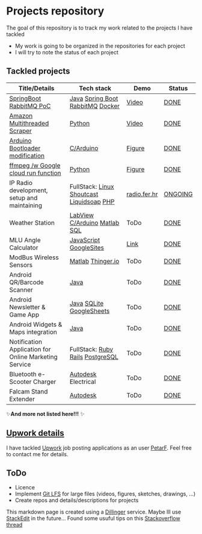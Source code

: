 # Projects repository
The goal of this repository is to track my work related to the projects I have tackled
- My work is going to be organized in the repositories for each project
- I will try to note the status of each project 

## Tackled projects

| Title/Details |Tech stack | Demo | Status | 
| ------ | ------ | ------ |  ------ | 
| [SpringBoot RabbitMQ PoC](https://www.upwork.com/jobs/Spring-Boot-REST-API-for-RabbitMQ_~021873669091556779918) | [Java] [Spring Boot] [RabbitMQ] [Docker] | [Video]() | [DONE]() | 
| [Amazon Multithreaded Scraper](https://www.upwork.com/jobs/~021870212147258088337) | [Python] | [Video](https://drive.google.com/file/d/1l8YDp_bUg8GAWAhOMr1eVnmFKw2PyPqr/view?usp=drive_link) | [DONE](https://github.com/PeFra1/scrape-amazon-beautifulsoup-scrapeops) | 
| [Arduino Bootloader modification](https://www.upwork.com/jobs/~021871125165750700459) | [C/Arduino] | [Figure](https://drive.google.com/file/d/17EjCpqM3ggn_R3xNX1eTbopMMW9fhHmw/view?usp=drive_link) | [DONE](https://github.com/PeFra1/arduino-bootloader) | 
| [ffmpeg /w Google cloud run function](https://www.upwork.com/jobs/Use-Audacity-source-and-ffmpeg-clean-audio-data_~021872544683774191181) | [Python] | [Figure]() | [DONE](https://github.com/PeFra1/ffmpeg-g-cloud-run-function) | 
| IP Radio development, setup and maintaining | FullStack: [Linux] [Shoutcast] [Liquidsoap] [PHP] | [radio.fer.hr](http://radio.fer.hr) | [ONGOING](https://gist.github.com/PeFra1/1aea38427cd31ec73d724308458fcf0f) |
| Weather Station | [LabView] [C/Arduino] [Matlab] [SQL] | ToDo |  [DONE]() | 
| MLU Angle Calculator | [JavaScript] [GoogleSites] | [Link](https://sites.google.com/site/mluanglecalculator/angle-calculator) |  [DONE]() | 
| ModBus Wireless Sensors | [Matlab] [Thinger.io] | ToDo |  [DONE]() | 
| Android QR/Barcode Scanner | [Java] | ToDo |  [DONE]() | 
| Android Newsletter & Game App | [Java] [SQLite] [GoogleSheets] | ToDo |  [DONE]() | 
| Android Widgets & Maps integration | [Java] | ToDo |  [DONE]() | 
| Notification Application for Online Marketing Service  | FullStack: [Ruby] [Rails] [PostgreSQL] | ToDo |  [DONE]() | 
| Bluetooth e-Scooter Charger  | [Autodesk] Electrical | ToDo |  [DONE]() |
| Falcam Stand Extender | [Autodesk] | ToDo |  [DONE]() |

✨**And more not listed here!!!** ✨

## [Upwork details](https://www.upwork.com/freelancers/~0122f809db1c461703)
I have tackled [Upwork] job posting 
applications as an user [PetarF](https://www.upwork.com/freelancers/~0122f809db1c461703).
Feel free to contact me for details.

## ToDo 
- Licence
- Implement [Git LFS](https://git-lfs.com/) for large files (videos, figures, sketches, drawings, ...)
- Create repos and details/descriptions for projects 

This markdown page is created using a [Dillinger] service. Maybe Ill use [StackEdit](https://stackedit.io/app#) in the future...
Found some usuful tips on this [Stackoverflow thread](https://stackoverflow.com/questions/9331281/how-can-i-test-what-my-readme-md-file-will-look-like-before-committing-to-github)

[//]: # (These are reference links used in the body of this note and get stripped out when the markdown processor does its job. There is no need to format nicely because it shouldn't be seen. Thanks SO - http://stackoverflow.com/questions/4823468/store-comments-in-markdown-syntax)

   [Upwork]: <https://www.upwork.com/>
   [Dillinger]: <https://dillinger.io/>
   [Python]: <https://www.python.org/>
   [Linux]: <https://www.linux.org/>
   [Shoutcast]: <https://www.shoutcast.com/>
   [Liquidsoap]: <https://www.liquidsoap.info/>
   [PHP]: <https://www.php.net/>
   [LabView]: <https://www.ni.com/en/shop/labview.html?srsltid=AfmBOorOUGSkl41B06pCDtS5HpT-twY_1T3T8AmXNItVNv7Q3_BFyko->
   [C/Arduino]: <https://www.arduino.cc/>
   [Matlab]: <https://www.mathworks.com/products/matlab.html>
   [SQL]: <https://en.wikipedia.org/wiki/SQL>
   [Autodesk]: <https://www.autodesk.com/>
   [JavaScript]: <https://www.javascript.com/>
   [GoogleSites]: <https://sites.google.com/site/horstwebdesign/about-google-sites>
   [Thinger.io]: <https://thinger.io/>
   [Java]: <https://www.java.com/en/>
   [SQLite]: <https://www.sqlite.org/>
   [GoogleSheets]: <https://workspace.google.com/products/sheets/>
   [Ruby]: <https://www.ruby-lang.org/en/>
   [Rails]: <https://rubyonrails.org/>
   [PostgreSQL]: <https://dillinger.io/>
   [Spring Boot]: <https://spring.io/projects/spring-boot> 
   [RabbitMQ]: <https://www.rabbitmq.com/>
   [Docker]: <https://www.docker.com/>
      
       
 
  
  
